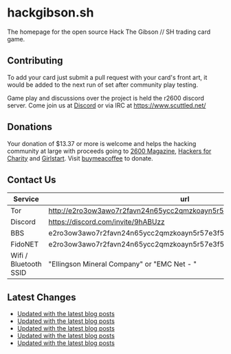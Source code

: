 # hackgibson.sh
The homepage for the open source Hack The Gibson // SH trading card game.


## Contributing

To add your card just submit a pull request with your card's front art, it would be added to the next run of set after community play testing.

Game play and discussions over the project is held the r2600 discord server. Come join us at [Discord](https://discord.com/invite/9hABUzz) or via IRC at https://www.scuttled.net/


## Donations

Your donation of $13.37 or more is welcome and helps the hacking community at large with proceeds going to [2600 Magazine](https://2600.com/), [Hackers for Charity](https://hackersforcharity.org) and [Girlstart](https://girlstart.org).  Visit [buymeacoffee](https://www.buymeacoffee.com/hackgibson.sh) to donate.


## Contact Us

Service | url
-|-
Tor | http://e2ro3ow3awo7r2favn24n65ycc2qmzkoayn5r57e3f56nvjwdcgg32ad.onion
Discord | https://discord.com/invite/9hABUzz
BBS | e2ro3ow3awo7r2favn24n65ycc2qmzkoayn5r57e3f56nvjwdcgg32ad.onion:23
FidoNET | e2ro3ow3awo7r2favn24n65ycc2qmzkoayn5r57e3f56nvjwdcgg32ad.onion:24554
Wifi / Bluetooth SSID | "Ellingson Mineral Company" or "EMC Net - <fidonet address>"

## Latest Changes
<!-- BLOG-POST-LIST:START -->
- [Updated with the latest blog posts](https://github.com/DFW2600/hackgibson.sh/commit/6095e941aee7c5536b78b7a8929466e2e19a4217)
- [Updated with the latest blog posts](https://github.com/DFW2600/hackgibson.sh/commit/fa842cecbf11fdcca7bf07e4e16e7c5793d3ada7)
- [Updated with the latest blog posts](https://github.com/DFW2600/hackgibson.sh/commit/a7028257f2799341bf6ae29ab8474911700f378e)
- [Updated with the latest blog posts](https://github.com/DFW2600/hackgibson.sh/commit/ae971f03a4802c026b5be7a2e50d5a5058616541)
- [Updated with the latest blog posts](https://github.com/DFW2600/hackgibson.sh/commit/f03b8cac14fa7003d2bb259fd8a57eb37e63c109)
<!-- BLOG-POST-LIST:END -->
